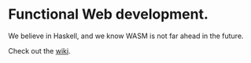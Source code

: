 Functional Web development.
===========================

We believe in Haskell, and we know WASM is not far ahead in the future.

Check out the [wiki](https://github.com/haskell-learning-group/fweb/wiki).


